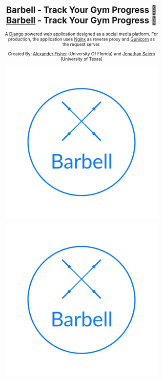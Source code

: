 <h1 align="center">
Barbell - Track Your Gym Progress 💪 
<a href="https://www.socialbarbell.com"> Barbell</a> - Track Your Gym Progress 💪 
</h1>

<p align="center">
  A <a href="https://www.djangoproject.com/"> Django</a> powered web application designed as a social media platform. For production, the application uses <a href="https://www.nginx.com/"> Nginx</a> as reverse proxy and <a href="https://gunicorn.org/"> Gunicorn</a> as the request server.
</p>

<p align="center">
  Created By: <a href="https://github.com/alexfisher03"> Alexander Fisher</a> (University Of Florida) and <a href="https://github.com/jsalem5?tab=repositories"> Jonathan Salem </a> (University of Texas)
</p>

<p align="center">
  <img src="staticfiles/images/barbell_blue.png" width="500" height="500">
</p>

<p align="center">
  <img src="staticfiles/images/barbell_blue.png" width="500" height="500">
</p>

